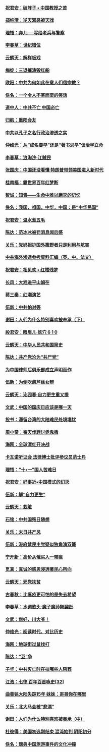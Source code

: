 #### [祝君安：破阵子 • 中国教授之苦](../pages/nsc993/n10772347.md?t=10100032) 

#### [郑纯清：逆天邪恶被天戏](../pages/nsc993/n10772339.md?t=10100032) 

#### [理悟：弃儿──写给老兵与警察](../pages/nsc993/n10772337.md?t=10100032) 

#### [李春草：世纪错位](../pages/nsc993/n10768198.md?t=10100032) 

#### [云鹤天：解样板戏](../pages/nsc993/n10768193.md?t=10100032) 

#### [梅绽：三退摧涛毁红船](../pages/nsc993/n10768163.md?t=10100032) 

#### [欧阳：中共为何如此在意人们信宗教？](../pages/nsc993/n10768144.md?t=10100032) 

#### [佚名：一个令人不寒而栗的笑话](../pages/nsc993/n10768061.md?t=10100032) 

#### [道中人：中共不亡 中国必亡](../pages/nsc993/n10768017.md?t=10100032) 

#### [归航：重阳会友](../pages/nsc993/n10767544.md?t=10100032) 

#### [中共以孔子之名行政治渗透之实](../pages/nsc993/n10767697.md?t=10100032) 

#### [仲维光：从“成名要早”还是“著书忌早”谈治学立命](../pages/nsc993/n10767650.md?t=10100032) 

#### [李春草：浪淘沙‧江贼民](../pages/nsc993/n10767480.md?t=10100032) 

#### [张国庆：中国还没看懂 特朗普带领美国进入新时代](../pages/nsc993/n10764224.md?t=10100032) 

#### [桂南福：霸世界百年红梦断](../pages/nsc993/n10762380.md?t=10100032) 

#### [智诚：知青——生命中难以磨灭的记忆](../pages/nsc993/n10762372.md?t=10100032) 

#### [佚名：我国，祖国，中华，中国：是“中华民国”](../pages/nsc993/n10762366.md?t=10100032) 

#### [祝君安：温水煮五毛](../pages/nsc993/n10762362.md?t=10100032) 

#### [陈达：范冰冰被罚消息闻后感](../pages/nsc993/n10760142.md?t=10100032) 

#### [关乐：党妈袒护国外撒野者只是利用与坑害](../pages/nsc993/n10760019.md?t=10100032) 

#### [中共海外渗透参考资料汇编（英、中、法文）](../pages/nsc993/n10756055.md?t=10100032) 

#### [祝君安：相见欢  •  红楼残梦](../pages/nsc993/n10757542.md?t=10100032) 

#### [长风：大戏进平山姆在](../pages/nsc993/n10757155.md?t=10100032) 

#### [蒋三秦：红潮演艺](../pages/nsc993/n10756736.md?t=10100032) 

#### [伍新：中共怕对等](../pages/nsc993/n10754812.md?t=10100032) 

#### [谢田：人们为什么特别喜欢被奉承（下）](../pages/nsc993/n10755072.md?t=10100032) 

#### [祋君安：眼眉儿‧妖穴 6 1 0](../pages/nsc993/n10754802.md?t=10100032) 

#### [云鹤天：中华人民共和国简史](../pages/nsc993/n10753546.md?t=10100032) 

#### [陈达：共产党沦为“共尸党”](../pages/nsc993/n10753506.md?t=10100032) 

#### [为中国律师后俱乐部成立声明而作](../pages/nsc993/n10753359.md?t=10100032) 

#### [伍新：为倒吹葫芦丝女辩](../pages/nsc993/n10753300.md?t=10100032) 

#### [云鹤天：沁园春‧自力更生重又提](../pages/nsc993/n10752681.md?t=10100032) 

#### [文武：中国的国庆日应该是哪一天](../pages/nsc993/n10752564.md?t=10100032) 

#### [投书：滞留台湾的大陆难民处境堪忧](../pages/nsc993/n10751122.md?t=10100032) 

#### [周小棠：奉天伐罪讨赤鬼檄](../pages/nsc993/n10749279.md?t=10100032) 

#### [海网：全球漂红开决战](../pages/nsc993/n10747774.md?t=10100032) 

#### [卡瓦诺听证会 法律博士批评参议员范士丹](../pages/nsc993/n10748504.md?t=10100032) 

#### [理悟：“十•一”国人苦难日](../pages/nsc993/n10747763.md?t=10100032) 

#### [祝君安：好事近•中国模式的幻灭](../pages/nsc993/n10747755.md?t=10100032) 

#### [伍新：解“自力更生”](../pages/nsc993/n10747744.md?t=10100032) 

#### [云鹤天：栽赃](../pages/nsc993/n10747735.md?t=10100032) 

#### [石铭：中共国殇日随想](../pages/nsc993/n10747202.md?t=10100032) 

#### [关乐：末日共产风](../pages/nsc993/n10745398.md?t=10100032) 

#### [伍新：港府禁民主党疑似独角演双簧](../pages/nsc993/n10745393.md?t=10100032) 

#### [宁开新：高价从俄买入一带瘟](../pages/nsc993/n10745381.md?t=10100032) 

#### [觅真：真诚的感恩浸透著民心所向](../pages/nsc993/n10746220.md?t=10100032) 

#### [云鹤天：邪党扶贫](../pages/nsc993/n10745370.md?t=10100032) 

#### [古春秋：比瘟疫更可怕的是失去希望](../pages/nsc993/n10745352.md?t=10100032) 

#### [李春草：水调歌头‧魔子魔孙舞翩跹](../pages/nsc993/n10744963.md?t=10100032) 

#### [文武：您好，川大爷！](../pages/nsc993/n10739572.md?t=10100032) 

#### [仲维光：阅读时代、对比历史](../pages/nsc993/n10744494.md?t=10100032) 

#### [海网：地球街过鼠找打](../pages/nsc993/n10741404.md?t=10100032) 

#### [陈达：“豆”争](../pages/nsc993/n10741375.md?t=10100032) 

#### [子华：中共灭亡时在拉哪些人陪葬](../pages/nsc993/n10741320.md?t=10100032) 

#### [江浩：七律 百年百首咏史[32]](../pages/nsc993/n10741179.md?t=10100032) 

#### [曲善铭大陆失踪15年 妹妹：哥哥你在哪里](../pages/nsc993/n10738770.md?t=10100032) 

#### [关乐：北大马会被“悲漂”](../pages/nsc993/n10739482.md?t=10100032) 

#### [谢田：人们为什么特别喜欢被奉承（中）](../pages/nsc993/n10736705.md?t=10100032) 

#### [杜彼得：美国初选刚结束 混沌始判 阴阳初分](../pages/nsc993/n10734882.md?t=10100032) 

#### [佚名：瑞典中国旅游事件的文化冲撞](../pages/nsc993/n10731914.md?t=10100032) 

